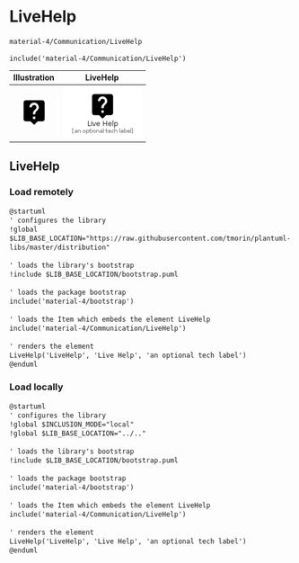 # LiveHelp


```text
material-4/Communication/LiveHelp
```

```text
include('material-4/Communication/LiveHelp')
```



| Illustration | LiveHelp |
| :---: | :---: |
| ![illustration for Illustration](../../material-4/Communication/LiveHelp.png) | ![illustration for LiveHelp](../../material-4/Communication/LiveHelp.Local.png) |




## LiveHelp

### Load remotely
```plantuml
@startuml
' configures the library
!global $LIB_BASE_LOCATION="https://raw.githubusercontent.com/tmorin/plantuml-libs/master/distribution"

' loads the library's bootstrap
!include $LIB_BASE_LOCATION/bootstrap.puml

' loads the package bootstrap
include('material-4/bootstrap')

' loads the Item which embeds the element LiveHelp
include('material-4/Communication/LiveHelp')

' renders the element
LiveHelp('LiveHelp', 'Live Help', 'an optional tech label')
@enduml
```

### Load locally
```plantuml
@startuml
' configures the library
!global $INCLUSION_MODE="local"
!global $LIB_BASE_LOCATION="../.."

' loads the library's bootstrap
!include $LIB_BASE_LOCATION/bootstrap.puml

' loads the package bootstrap
include('material-4/bootstrap')

' loads the Item which embeds the element LiveHelp
include('material-4/Communication/LiveHelp')

' renders the element
LiveHelp('LiveHelp', 'Live Help', 'an optional tech label')
@enduml
```

